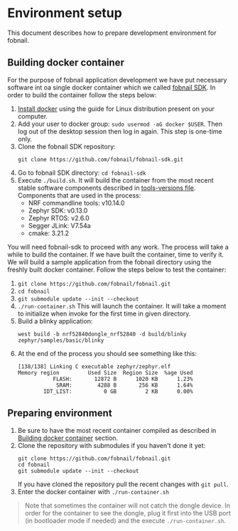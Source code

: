 # Environment setup

This document describes how to prepare development environment for fobnail.

## Building docker container

For the purpose of fobnail application development we have put necessary
software int oa single docker container which we called [fobnail SDK](https://github.com/fobnail/fobnail-sdk).
In order to build the container follow the steps below:

1. [Install docker](https://docs.docker.com/engine/install/) using the guide
   for Linux distribution present on your computer.
2. Add your user to docker group: `sudo usermod -aG docker $USER`. Then log out
   of the desktop session then log in again. This step is one-time only.
2. Clone the fobnail SDK repository:
   ```
   git clone https://github.com/fobnail/fobnail-sdk.git
   ```
3. Go to fobnail SDK directory: `cd fobnail-sdk`
4. Execute `./build.sh`. It will build the container from the most recent
   stable software components described in
   [tools-versions file](https://github.com/fobnail/fobnail-sdk/blob/main/tools-versions).
   Components that are used in the process:
   - NRF commandline tools: v10.14.0
   - Zephyr SDK: v0.13.0
   - Zephyr RTOS: v2.6.0
   - Segger JLink: V7.54a
   - cmake: 3.21.2

You will need fobnail-sdk to proceed with any work. The process will take a
while to build the container. If we have built the container, time to verify
it. We will build a sample application from the fobnail directory using the
freshly built docker container. Follow the steps below to test the container:

1. `git clone https://github.com/fobnail/fobnail.git`
2. `cd fobnail`
3. `git submodule update --init --checkout`
4. `./run-container.sh` This will launch the container. It will take a moment
   to initialize when invoke for the first time in given directory.
5. Build a blinky application:
   ```
   west build -b nrf52840dongle_nrf52840 -d build/blinky zephyr/samples/basic/blinky
   ```
6. At the end of the process you should see something like this:
   ```
   [138/138] Linking C executable zephyr/zephyr.elf
   Memory region         Used Size  Region Size  %age Used
              FLASH:       12872 B      1020 KB      1.23%
               SRAM:        4288 B       256 KB      1.64%
           IDT_LIST:          0 GB         2 KB      0.00%
   
   ```

## Preparing environment

1. Be sure to have the most recent container compiled as described in
   [Building docker container](#building-docker-container) section.
2. Clone the repository with submodules if you haven't done it yet:
   ```
   git clone https://github.com/fobnail/fobnail.git
   cd fobnail
   git submodule update --init --checkout
   ```
   If you have cloned the repository pull the recent changes with `git pull`.
3. Enter the docker container with `./run-container.sh`

> Note that sometimes the container will not catch the dongle device. In order
> for the container to see the dongle, plug it first into the USB port (in
> bootloader mode if needed) and the execute `./run-container.sh`.
